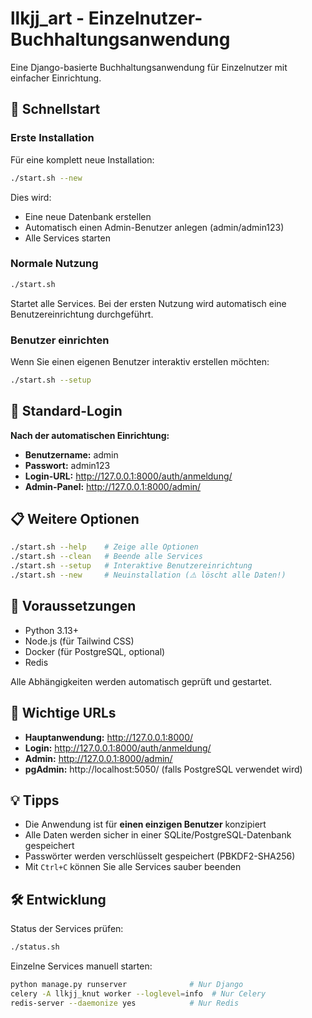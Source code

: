 # llkjj_art - Einzelnutzer-Buchhaltungsanwendung

Eine Django-basierte Buchhaltungsanwendung für Einzelnutzer mit einfacher Einrichtung.

## 🚀 Schnellstart

### Erste Installation

Für eine komplett neue Installation:

```bash
./start.sh --new
```

Dies wird:
- Eine neue Datenbank erstellen
- Automatisch einen Admin-Benutzer anlegen (admin/admin123)
- Alle Services starten

### Normale Nutzung

```bash
./start.sh
```

Startet alle Services. Bei der ersten Nutzung wird automatisch eine Benutzereinrichtung durchgeführt.

### Benutzer einrichten

Wenn Sie einen eigenen Benutzer interaktiv erstellen möchten:

```bash
./start.sh --setup
```

## 🔑 Standard-Login

**Nach der automatischen Einrichtung:**
- **Benutzername:** admin
- **Passwort:** admin123
- **Login-URL:** http://127.0.0.1:8000/auth/anmeldung/
- **Admin-Panel:** http://127.0.0.1:8000/admin/

## 📋 Weitere Optionen

```bash
./start.sh --help    # Zeige alle Optionen
./start.sh --clean   # Beende alle Services
./start.sh --setup   # Interaktive Benutzereinrichtung
./start.sh --new     # Neuinstallation (⚠️ löscht alle Daten!)
```

## 🔧 Voraussetzungen

- Python 3.13+
- Node.js (für Tailwind CSS)
- Docker (für PostgreSQL, optional)
- Redis

Alle Abhängigkeiten werden automatisch geprüft und gestartet.

## 📁 Wichtige URLs

- **Hauptanwendung:** http://127.0.0.1:8000/
- **Login:** http://127.0.0.1:8000/auth/anmeldung/
- **Admin:** http://127.0.0.1:8000/admin/
- **pgAdmin:** http://localhost:5050/ (falls PostgreSQL verwendet wird)

## 💡 Tipps

- Die Anwendung ist für **einen einzigen Benutzer** konzipiert
- Alle Daten werden sicher in einer SQLite/PostgreSQL-Datenbank gespeichert
- Passwörter werden verschlüsselt gespeichert (PBKDF2-SHA256)
- Mit `Ctrl+C` können Sie alle Services sauber beenden

## 🛠️ Entwicklung

Status der Services prüfen:
```bash
./status.sh
```

Einzelne Services manuell starten:
```bash
python manage.py runserver              # Nur Django
celery -A llkjj_knut worker --loglevel=info  # Nur Celery
redis-server --daemonize yes            # Nur Redis
```

